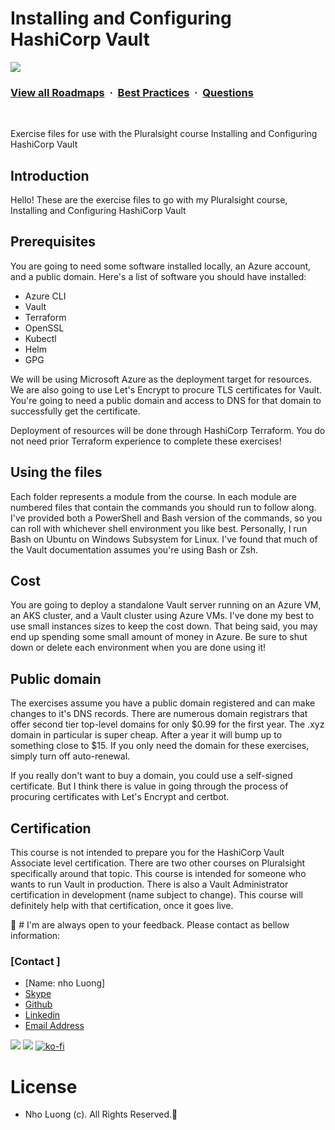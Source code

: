 # Installing and Configuring HashiCorp Vault

![](https://i.imgur.com/waxVImv.png)
### [View all Roadmaps](https://github.com/nholuongut/all-roadmaps) &nbsp;&middot;&nbsp; [Best Practices](https://github.com/nholuongut/all-roadmaps/blob/main/public/best-practices/) &nbsp;&middot;&nbsp; [Questions](https://www.linkedin.com/in/nholuong/)
<br/>

Exercise files for use with the Pluralsight course Installing and Configuring HashiCorp Vault

## Introduction

Hello! These are the exercise files to go with my Pluralsight course, Installing and Configuring HashiCorp Vault

## Prerequisites

You are going to need some software installed locally, an Azure account, and a public domain. Here's a list of software you should have installed:

* Azure CLI
* Vault
* Terraform
* OpenSSL
* Kubectl
* Helm
* GPG

We will be using Microsoft Azure as the deployment target for resources. We are also going to use Let's Encrypt to procure TLS certificates for Vault. You're going to need a public domain and access to DNS for that domain to successfully get the certificate.

Deployment of resources will be done through HashiCorp Terraform. You do not need prior Terraform experience to complete these exercises!

## Using the files

Each folder represents a module from the course. In each module are numbered files that contain the commands you should run to follow along. I've provided both a PowerShell and Bash version of the commands, so you can roll with whichever shell environment you like best. Personally, I run Bash on Ubuntu on Windows Subsystem for Linux. I've found that much of the Vault documentation assumes you're using Bash or Zsh.

## Cost

You are going to deploy a standalone Vault server running on an Azure VM, an AKS cluster, and a Vault cluster using Azure VMs. I've done my best to use small instances sizes to keep the cost down. That being said, you may end up spending some small amount of money in Azure. Be sure to shut down or delete each environment when you are done using it!

## Public domain

The exercises assume you have a public domain registered and can make changes to it's DNS records. There are numerous domain registrars that offer second tier top-level domains for only $0.99 for the first year. The .xyz domain in particular is super cheap. After a year it will bump up to something close to $15. If you only need the domain for these exercises, simply turn off auto-renewal.

If you really don't want to buy a domain, you could use a self-signed certificate. But I think there is value in going through the process of procuring certificates with Let's Encrypt and certbot. 

## Certification

This course is not intended to prepare you for the HashiCorp Vault Associate level certification. There are two other courses on Pluralsight specifically around that topic. This course is intended for someone who wants to run Vault in production. There is also a Vault Administrator certification in development (name subject to change). This course will definitely help with that certification, once it goes live.

🚀 # I'm are always open to your feedback.  Please contact as bellow information:
### [Contact ]
* [Name: nho Luong]
* [Skype](luongutnho_skype)
* [Github](https://github.com/nholuongut/)
* [Linkedin](https://www.linkedin.com/in/nholuong/)
* [Email Address](luongutnho@hotmail.com)

![](https://i.imgur.com/waxVImv.png)
![](bitfield.png)
[![ko-fi](https://ko-fi.com/img/githubbutton_sm.svg)](https://ko-fi.com/nholuong)

# License
* Nho Luong (c). All Rights Reserved.🌟
